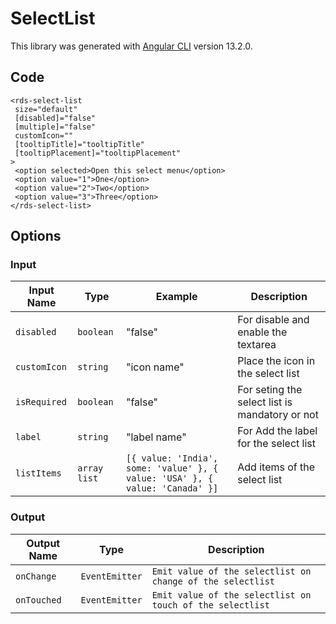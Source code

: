 # SelectList

This library was generated with [Angular CLI](https://github.com/angular/angular-cli) version 13.2.0.

## Code
`<rds-select-list`  
 ` size="default"`  
 ` [disabled]="false"`  
 ` [multiple]="false"`  
 ` customIcon=""`  
 ` [tooltipTitle]="tooltipTitle"`  
 ` [tooltipPlacement]="tooltipPlacement"`  
`>`  
 ` <option selected>Open this select menu</option>`  
 ` <option value="1">One</option>`    
 ` <option value="2">Two</option>`  
 ` <option value="3">Three</option>`  
`</rds-select-list>`  

## Options
### Input
<!-- prettier-ignore -->
| Input Name                  | Type                             |Example| Description                                                                  |
| --------------------------- | -------------------------------- |------------| ---------------------------------------------------------------------------- |
| `disabled`                     | `boolean`                            |"false"|For disable and enable the textarea  |                             |
| `customIcon`           | `string`                          | "icon name"|Place the icon in the select list |
| `isRequired`                   |  `boolean`                         | "false"|For seting the select list is mandatory or not|
| `label`                    | `string` |     "label name"|For Add the label for the select list         |
| `listItems`                | `array list`                          |`[{ value: 'India', some: 'value' }, { value: 'USA' }, { value: 'Canada' }]`   |Add items of the select list


### Output
| Output Name                 | Type          | Description                     |      
| --------------------------- | --------------|------------------|
| `onChange`                 |  `EventEmitter`  | `Emit value of the selectlist on change of the selectlist`  |
| `onTouched`                 |  `EventEmitter`  | `Emit value of the selectlist on touch of the selectlist`  |
